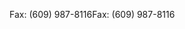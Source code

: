 <span data-ttu-id="8eeda-101">Fax: (609) 987-8116</span><span class="sxs-lookup"><span data-stu-id="8eeda-101">Fax: (609) 987-8116</span></span>